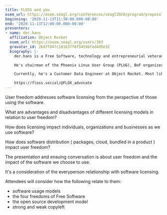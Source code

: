 ```yaml
---
title: FLOSS and you
osem_url: https://osem.seagl.org/conferences/seagl2020/program/proposals/747
beginning: '2020-11-13T11:30:00.000-08:00'
end: '2020-11-13T12:00:00.000-08:00'
presenters:
- name: der.hans
  affiliation: Object Rocket
  osem_url: https://osem.seagl.org/users/363
  gravatar_id: 26d7f047c161637f6f5459bfad4d5e32
  biography: |-
    der.hans is a Free Software, technology and entrepreneurial veteran.

    He's chairman of the Phoenix Linux User Group (PLUG), BoF organizer for the Southern California Linux Expo (SCaLE), and founder of the Free Software Stammtisch and Stammtisch Job Nights.

    Currently, he's a Customer Data Engineer at Object Rocket. Most likely anything he says publicly was not approved by $dayjob.

    https://floss.social/@FLOX_advocate
---
```


User freedom addresses software licensing from the perspective of those using the software.

What are advantages and disadvantages of different licensing models in relation to user freedom?

How does licensing impact individuals, organizations and businesses as we use software?

How does software distribution ( packages, cloud, bundled in a product ) impact user freedom?

The presentation and ensuing conversation is about user freedom and the impact of the software we choose to use.

It's a consideration of the everyperson relationship with software licensing.

Attendees will consider how the following relate to them:

* software usage models
* the four freedoms of Free Software
* the open source development model
* strong and weak copyleft
